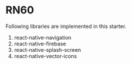 # RN60

Following libraries are implemented in this starter.

1. react-native-navigation
2. react-native-firebase
3. react-native-splash-screen
4. react-native-vector-icons
